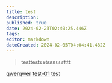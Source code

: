 ```yaml
---
title: test
description: 
published: true
date: 2024-02-23T02:40:25.446Z
tags: 
editor: markdown
dateCreated: 2024-02-05T04:04:41.482Z
---
```


> testtestsetsssssstttt

[qwerqwer](/docs/docs)
[test-01](/docs/test-01.md)
[test](/test/test)
